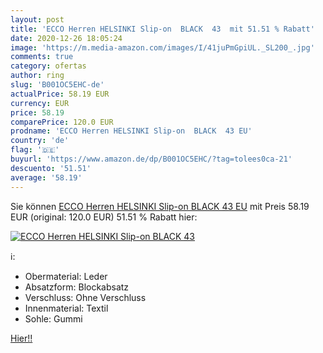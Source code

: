 ```yaml
---
layout: post
title: 'ECCO Herren HELSINKI Slip-on  BLACK  43  mit 51.51 % Rabatt'
date: 2020-12-26 18:05:24
image: 'https://m.media-amazon.com/images/I/41juPmGpiUL._SL200_.jpg'
comments: true
category: ofertas
author: ring
slug: 'B001OC5EHC-de'
actualPrice: 58.19 EUR
currency: EUR
price: 58.19
comparePrice: 120.0 EUR
prodname: 'ECCO Herren HELSINKI Slip-on  BLACK  43 EU'
country: 'de'
flag: '🇩🇪'
buyurl: 'https://www.amazon.de/dp/B001OC5EHC/?tag=tolees0ca-21'
descuento: '51.51'
average: '58.19'
---
```


Sie können [ECCO Herren HELSINKI Slip-on  BLACK  43 EU](https://www.amazon.de/dp/B001OC5EHC/?tag=tolees0ca-21) mit Preis 58.19 EUR (original: 120.0 EUR) 51.51 % Rabatt hier:

[![ECCO Herren HELSINKI Slip-on  BLACK  43 ](https://m.media-amazon.com/images/I/41juPmGpiUL._SL200_.jpg)](https://www.amazon.de/dp/B001OC5EHC/?tag=tolees0ca-21)

ℹ️:

- Obermaterial: Leder
- Absatzform: Blockabsatz
- Verschluss: Ohne Verschluss
- Innenmaterial: Textil
- Sohle: Gummi

[Hier!!](https://www.amazon.de/dp/B001OC5EHC/?tag=tolees0ca-21)

